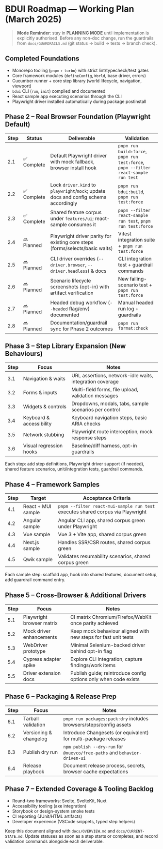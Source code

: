 # BDUI Roadmap — Working Plan (March 2025)

> **Mode Reminder**: stay in **PLANNING MODE** until implementation is explicitly
> authorised. Before any non-doc change, run the guardrails from
> `docs/GUARDRAILS.md` (git status → build → tests → branch check).

## Completed Foundations
- Monorepo tooling (`pnpm` + `turbo`) with strict lint/typecheck/test gates
- Core framework modules (`defineConfig`, `World`, base driver, errors)
- Cucumber runner + core step library (world lifecycle, navigation, viewport)
- `bdui` CLI (`run`, `init`) compiled and documented
- React sample app executing scenarios through the CLI
- Playwright driver installed automatically during package postinstall

## Phase 2 – Real Browser Foundation (Playwright Default)
| Step | Status | Deliverable | Validation |
|------|--------|-------------|------------|
| 2.1 | ✅ Complete | Default Playwright driver with mock fallback, browser install hook | `pnpm run build:force`, `pnpm run test:force`, `pnpm --filter react-sample run test` |
| 2.2 | ✅ Complete | Lock `driver.kind` to `playwright`/`mock`; update docs and config schema accordingly | `pnpm run bdui:build`, `pnpm run test:force` |
| 2.3 | ✅ Complete | Shared feature corpus under `features/ui`; react-sample consumes it | `pnpm --filter react-sample run test`, `pnpm run test:force` |
| 2.4 | 🔜 Planned | Playwright driver parity for existing core steps (forms/selects/basic waits) | Vitest integration suite + `pnpm run test:force` |
| 2.5 | 🔜 Planned | CLI driver overrides (`--driver.browser`, `--driver.headless`) & docs | CLI integration test + guardrail commands |
| 2.6 | 🔜 Planned | Scenario lifecycle screenshots (opt-in) with artifact verification | New failing-scenario test + `pnpm run test:force` |
| 2.7 | 🔜 Planned | Headed debug workflow (`--headed` flag/env) documented | Manual headed run log + guardrails |
| 2.8 | 🔜 Planned | Documentation/guardrail sync for Phase 2 outcomes | `pnpm run format:check`

## Phase 3 – Step Library Expansion (New Behaviours)
| Step | Focus | Notes |
|------|-------|-------|
| 3.1 | Navigation & waits | URL assertions, network-idle waits, integration coverage |
| 3.2 | Forms & inputs | Multi-field forms, file upload, validation messages |
| 3.3 | Widgets & controls | Dropdowns, modals, tabs, sample scenarios per control |
| 3.4 | Keyboard & accessibility | Keyboard navigation steps, basic ARIA checks |
| 3.5 | Network stubbing | Playwright route interception, mock response steps |
| 3.6 | Visual regression hooks | Baseline/diff harness, opt-in guardrails |
Each step: add step definitions, Playwright driver support (if needed), shared feature scenarios, unit/integration tests, guardrail commands.

## Phase 4 – Framework Samples
| Step | Target | Acceptance Criteria |
|------|--------|---------------------|
| 4.1 | React + MUI sample | `pnpm --filter react-mui-sample run test` executes shared corpus via Playwright |
| 4.2 | Angular sample | Angular CLI app, shared corpus green under Playwright |
| 4.3 | Vue sample | Vue 3 + Vite app, shared corpus green |
| 4.4 | Next.js sample | Handles SSR/CSR routes, shared corpus green |
| 4.5 | Qwik sample | Validates resumability scenarios, shared corpus green |
Each sample step: scaffold app, hook into shared features, document setup, add guardrail command entry.

## Phase 5 – Cross-Browser & Additional Drivers
| Step | Focus | Notes |
|------|-------|-------|
| 5.1 | Playwright browser matrix | CI matrix Chromium/Firefox/WebKit once parity achieved |
| 5.2 | Mock driver enhancements | Keep mock behaviour aligned with new steps for fast unit tests |
| 5.3 | WebDriver prototype | Minimal Selenium-backed driver behind opt-in flag |
| 5.4 | Cypress adapter spike | Explore CLI integration, capture findings/work items |
| 5.5 | Driver extension docs | Publish guide; reintroduce config options only when code exists |

## Phase 6 – Packaging & Release Prep
| Step | Focus | Notes |
|------|-------|-------|
| 6.1 | Tarball validation | `pnpm run packages:pack:dry` includes browsers/steps/config assets |
| 6.2 | Versioning & changelog | Introduce Changesets (or equivalent) for multi-package releases |
| 6.3 | Publish dry run | `npm publish --dry-run` for `@nuevco/free-paths` and `behavior-driven-ui` |
| 6.4 | Release playbook | Document release process, secrets, browser cache expectations |

## Phase 7 – Extended Coverage & Tooling Backlog
- Round-two frameworks: Svelte, SvelteKit, Nuxt
- Accessibility tooling (axe integration)
- Storybook or design-system smoke tests
- CI reporting (JUnit/HTML artifacts)
- Developer experience (VSCode snippets, typed step helpers)

Keep this document aligned with `docs/OVERVIEW.md` and `docs/CURRENT-STATE.md`. Update
statuses as soon as a step starts or completes, and record validation commands alongside
each deliverable.
